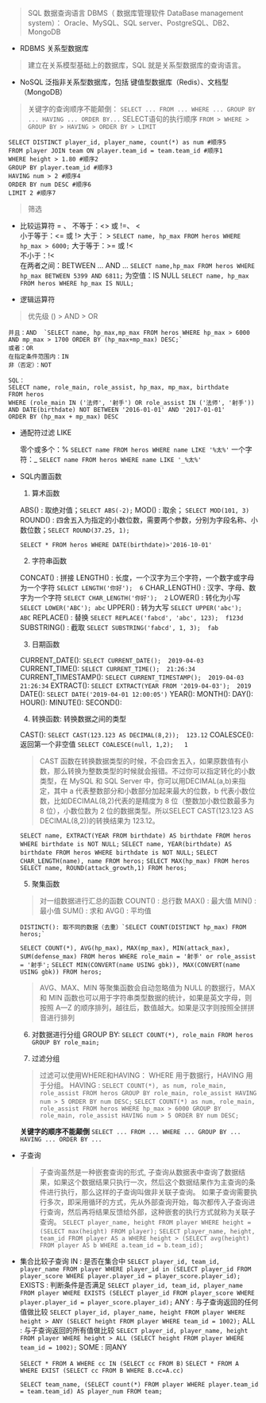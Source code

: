 ##### 
> SQL 数据查询语言
> DBMS（ 数据库管理软件 DataBase management system）： Oracle、MySQL、SQL server、PostgreSQL、DB2、MongoDB

* RDBMS 关系型数据库
> 建立在关系模型基础上的数据库，SQL 就是关系型数据库的查询语言。

* NoSQL 泛指非关系型数据库，包括 键值型数据库（Redis）、文档型（MongoDB）

> 关键字的查询顺序不能颠倒：
`SELECT ... FROM ... WHERE ... GROUP BY ... HAVING ... ORDER BY...`
> SELECT语句的执行顺序
`FROM > WHERE > GROUP BY > HAVING > ORDER BY > LIMIT`

  ```
SELECT DISTINCT player_id, player_name, count(*) as num #顺序5
FROM player JOIN team ON player.team_id = team.team_id #顺序1
WHERE height > 1.80 #顺序2
GROUP BY player.team_id #顺序3
HAVING num > 2 #顺序4
ORDER BY num DESC #顺序6
LIMIT 2 #顺序7
  ```

> 筛选
* 比较运算符
    = 、
    不等于：<> 或 !=、 
    <  
    小于等于：<= 或 !> 
    大于： >  `SELECT name, hp_max FROM heros WHERE hp_max > 6000;`
    大于等于：>= 或 !<  
    不小于：!<  
    在两者之间：BETWEEN ... AND ...  `SELECT name,hp_max FROM heros WHERE hp_max BETWEEN 5399 AND 6811;`
    为空值：IS NULL  `SELECT name, hp_max FROM heros WHERE hp_max IS NULL;`

* 逻辑运算符
> 优先级 () > AND > OR

    并且：AND  `SELECT name, hp_max,mp_max FROM heros WHERE hp_max > 6000 AND mp_max > 1700 ORDER BY (hp_max+mp_max) DESC;`
    或者：OR
    在指定条件范围内：IN
    非（否定）：NOT

```
SQL：
SELECT name, role_main, role_assist, hp_max, mp_max, birthdate
FROM heros 
WHERE (role_main IN ('法师', '射手') OR role_assist IN ('法师', '射手')) 
AND DATE(birthdate) NOT BETWEEN '2016-01-01' AND '2017-01-01'
ORDER BY (hp_max + mp_max) DESC
```

* 通配符过滤 LIKE

  零个或多个：%   `SELECT name FROM heros WHERE name LIKE '%太%'`
  一个字符：_     `SELECT name FROM heros WHERE name LIKE '_%太%'`

* SQL内置函数

  1. 算术函数

    ABS() : 取绝对值；`SELECT ABS(-2);`
    MOD() : 取余；    `SELECT MOD(101, 3)`
    ROUND() : 四舍五入为指定的小数位数，需要两个参数，分别为字段名称、小数位数；`SELECT ROUND(37.25, 1);`

    `SELECT * FROM heros WHERE DATE(birthdate)>'2016-10-01'`

  2. 字符串函数

    CONCAT() : 拼接
    LENGTH() : 长度，一个汉字为三个字符，一个数字或字母为一个字符 `SELECT LENGTH('你好');  6`
    CHAR_LENGTH() : 汉字、字母、数字为一个字符  `SELECT CHAR_LENGTH('你好');  2`
    LOWER() : 转化为小写  `SELECT LOWER('ABC'); abc`
    UPPER() : 转为大写  `SELECT UPPER('abc');  ABC`
    REPLACE() : 替换 `SELECT REPLACE('fabcd', 'abc', 123);  f123d`
    SUBSTRING() : 截取 `SELECT SUBSTRING('fabcd', 1, 3);  fab`

  3. 日期函数

    CURRENT_DATE(): `SELECT CURRENT_DATE();  2019-04-03`
    CURRENT_TIME(): `SELECT CURRENT_TIME();  21:26:34`
    CURRENT_TIMESTAMP(): `SELECT CURRENT_TIMESTAMP();  2019-04-03 21:26:34`
    EXTRACT():   `SELECT EXTRACT(YEAR FROM '2019-04-03');  2019`
    DATE():   `SELECT DATE('2019-04-01 12:00:05')`
    YEAR():
    MONTH():
    DAY():
    HOUR():
    MINUTE():
    SECOND():

  4. 转换函数: 转换数据之间的类型

    CAST():   `SELECT CAST(123.123 AS DECIMAL(8,2));  123.12`
    COALESCE(): 返回第一个非空值   `SELECT COALESCE(null, 1,2);   1`

    > CAST 函数在转换数据类型的时候，不会四舍五入，如果原数值有小数，那么转换为整数类型的时候就会报错。不过你可以指定转化的小数类型，在 MySQL 和 SQL Server 中，你可以用DECIMAL(a,b)来指定，其中 a 代表整数部分和小数部分加起来最大的位数，b 代表小数位数，比如DECIMAL(8,2)代表的是精度为 8 位（整数加小数位数最多为 8 位），小数位数为 2 位的数据类型。所以SELECT CAST(123.123 AS DECIMAL(8,2))的转换结果为 123.12。

    `SELECT name, EXTRACT(YEAR FROM birthdate) AS birthdate FROM heros WHERE birthdate is NOT NULL;`
    `SELECT name, YEAR(birthdate) AS birthdate FROM heros WHERE birthdate is NOT NULL;`
    `SELECT CHAR_LENGTH(name), name FROM heros;`
    `SELECT MAX(hp_max) FROM heros`
    `SELECT name, ROUND(attack_growth,1) FROM heros;`

  5. 聚集函数
  > 对一组数据进行汇总的函数
      COUNT() : 总行数
      MAX() : 最大值
      MIN() : 最小值
      SUM() : 求和
      AVG() : 平均值

      DISTINCT(): 取不同的数据（去重）`SELECT COUNT(DISTINCT hp_max) FROM heros;`

  `SELECT COUNT(*), AVG(hp_max), MAX(mp_max), MIN(attack_max), SUM(defense_max) FROM heros WHERE role_main = '射手' or role_assist = '射手';`
  `SELECT MIN(CONVERT(name USING gbk)), MAX(CONVERT(name USING gbk)) FROM heros;`
  > AVG、MAX、MIN 等聚集函数会自动忽略值为 NULL 的数据行，MAX 和 MIN 函数也可以用于字符串类型数据的统计，如果是英文字母，则按照 A—Z 的顺序排列，越往后，数值越大。如果是汉字则按照全拼拼音进行排列

  6. 对数据进行分组
    GROUP BY: `SELECT COUNT(*), role_main FROM heros GROUP BY role_main;`

  7. 过滤分组
  > 过滤可以使用WHERE和HAVING： WHERE 用于数据行，HAVING 用于分组。
    HAVING : `SELECT COUNT(*), as num, role_main, role_assist FROM heros GROUP BY role_main, role_assist HAVING num > 5 ORDER BY num DESC;`
    `SELECT COUNT(*) as num, role_main, role_assist FROM heros WHERE hp_max > 6000 GROUP BY role_main, role_assist HAVING num > 5 ORDER BY num DESC;`

    **关键字的顺序不能颠倒**
    `SELECT ... FROM ... WHERE ... GROUP BY ... HAVING ... ORDER BY ...`

* 子查询
  > 子查询虽然是一种嵌套查询的形式,
  > 子查询从数据表中查询了数据结果，如果这个数据结果只执行一次，然后这个数据结果作为主查询的条件进行执行，那么这样的子查询叫做非关联子查询。
  > 如果子查询需要执行多次，即采用循环的方式，先从外部查询开始，每次都传入子查询进行查询，然后再将结果反馈给外部，这种嵌套的执行方式就称为关联子查询。
  `SELECT player_name, height FROM player WHERE height = (SELECT max(height) FROM player);`
  `SELECT player_name, height, team_id FROM player AS a WHERE height > (SELECT avg(height) FROM player AS b WHERE a.team_id = b.team_id);`

* 集合比较子查询
  IN : 是否在集合中  `SELECT player_id, team_id, player_name FROM player WHERE player_id in (SELECT player_id FROM player_score WHERE player.player_id = player_score.player_id);`
  EXISTS : 判断条件是否满足 `SELECT player_id, team_id, player_name FROM player WHERE EXISTS (SELECT player_id FROM player_score WHERE player.player_id = player_score.player_id);`
  ANY : 与子查询返回的任何值做比较 `SELECT player_id, player_name, height FROM player WHERE height > ANY (SELECT height FROM player WHERE team_id = 1002);`
  ALL : 与子查询返回的所有值做比较  `SELECT player_id, player_name, height FROM player WHERE height > ALL (SELECT height FROM player WHERE team_id = 1002);`
  SOME : 同ANY

  `SELECT * FROM A WHERE cc IN (SELECT cc FROM B)`
  `SELECT * FROM A WHERE EXIST (SELECT cc FROM B WHERE B.cc=A.cc)`

  `SELECT team_name, (SELECT count(*) FROM player WHERE player.team_id = team.team_id) AS player_num FROM team;`


